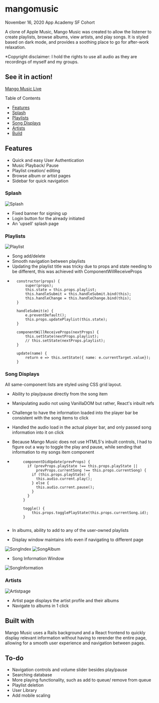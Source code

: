 

# mangomusic

November 16, 2020  App Academy SF Cohort

A clone of Apple Music, Mango Music was created to allow the listener to create playlists, browse albums, view artists, and play songs. It is styled based on dark mode, and provides a soothing place to go for after-work relaxation.

*Copyright disclaimer: I hold the rights to use all audio as they are recordings of myself and my groups. 

## See it in action!
[Mango Music Live](https://mango-music.herokuapp.com/#/)

Table of Contents
* [Features](https://github.com/Chubbibanana/mangomusic/#features)
* [Splash](https://github.com/Chubbibanana/mangomusic/#splash)
* [Playlists](https://github.com/Chubbibanana/mangomusic/#playlists)
* [Song Displays](https://github.com/Chubbibanana/mangomusic/#song-displays)
* [Artists](https://github.com/Chubbibanana/mangomusic/#artists)
* [Build](https://github.com/Chubbibanana/mangomusic/#built-with)
## Features
* Quick and easy User Authentication
* Music Playback/ Pause
* Playlist creation/ editing
* Browse album or artist pages
* Sidebar for quick navigation


### Splash
![Splash](https://github.com/Chubbibanana/mangomusic/blob/main/app/assets/images/readme/splash.png)
* Fixed banner for signing up
* Login button for the already initiated
* An 'upsell' splash page

### Playlists
![Playlist](https://github.com/Chubbibanana/mangomusic/blob/main/app/assets/images/readme/ReademeVid.gif)
* Song add/delete
* Smooth navigation between playlists
* Updating the playlist title was tricky due to props and state needing to be different, this was achieved with ComponentWillReceiveProps
* ```
    constructor(props) {
        super(props);
        this.state = this.props.playlist;
        this.handleSubmit = this.handleSubmit.bind(this);
        this.handleChange = this.handleChange.bind(this);
    }

    handleSubmit(e) {
        e.preventDefault();
        this.props.updatePlaylist(this.state);
    }

    componentWillReceiveProps(nextProps) {
        this.setState(nextProps.playlist);
        // this.setState(nextProps.playlist);
    }
    
    update(name) {
        return e => this.setState({ name: e.currentTarget.value});
    }
### Song Displays
All same-component lists are styled using CSS grid layout. 
* Ability to play/pause directly from the song item
* Manipulating audio not using VanillaDOM but rather, React's inbuilt refs
* Challenge to have the information loaded into the player bar be consistent with the song items to click
* Handled the audio load in the actual player bar, and only passed song information into it on click
* Because Mango Music does not use HTML5's inbuilt controls, I had to figure out a way to toggle the play and pause, while sending that information to my songs item component

* ```
       componentDidUpdate(prevProps) {
         if (prevProps.playState !== this.props.playState || 
             prevProps.currentSong !== this.props.currentSong) {
           if (this.props.playState) {
             this.audio.current.play();
           } else {
             this.audio.current.pause();
           }
         }
       }

       toggle() {
           this.props.togglePlayState(this.props.currentSong.id);
       }
       
* In albums, ability to add to any of the user-owned playlists
* Display window maintains info even if navigating to different page

![SongIndex](https://github.com/Chubbibanana/mangomusic/blob/main/app/assets/images/readme/indexsong.png)
![SongAlbum](https://github.com/Chubbibanana/mangomusic/blob/main/app/assets/images/readme/albumsong.png)
- Song Information Window


![SongInformation](https://github.com/Chubbibanana/mangomusic/blob/main/app/assets/images/readme/albumsong.png)

### Artists
![Artistpage](https://github.com/Chubbibanana/mangomusic/blob/main/app/assets/images/readme/songinformation.png)
* Artist page displays the artist profile and their albums
* Navigate to albums in 1 click
## Built with
Mango Music uses a Rails background and a React frontend to quickly display relevant information without having to rerender 
the entire page, allowing for a smooth user experience and navigation between pages.


## To-do
* Navigation controls and volume slider besides play/pause
* Searching database
* More playing functionality, such as add to queue/ remove from queue
* Playlist deletion
* User Library
* Add mobile scaling
